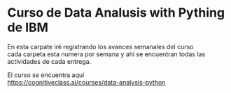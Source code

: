 # Curso de Data Analusis with Pything de IBM
  
En esta carpate iré registrando los avances semanales del curso  
cada carpeta esta numera por semana y ahí se encuentran todas las   
actividades de cada entrega.

El curso se encuentra aquí  
https://cognitiveclass.ai/courses/data-analysis-python


